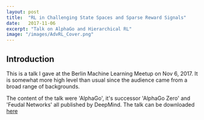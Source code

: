 ```yaml
---
layout: post
title:  "RL in Challenging State Spaces and Sparse Reward Signals"
date:   2017-11-06
excerpt: "Talk on AlphaGo and Hierarchical RL"
image: "/images/AdvRL_Cover.png"
---
```

<head>
<script type="text/x-mathjax-config"> MathJax.Hub.Config({ TeX: { equationNumbers: { autoNumber: "all" } } }); </script>
       <script type="text/x-mathjax-config">
         MathJax.Hub.Config({
           tex2jax: {
             inlineMath: [ ['$','$'], ["\\(","\\)"] ],
             displayMath: [['$$','$$']],
             processEscapes: true
           }
         });
       </script>
       <script src="https://cdn.mathjax.org/mathjax/latest/MathJax.js?config=TeX-AMS-MML_HTMLorMML" type="text/javascript"></script>
</head>

## Introduction

This is a talk I gave at the Berlin Machine Learning Meetup on Nov 6, 2017.
It is somewhat more high level than usual since the audience came from a broad range of backgrounds.

The content of the talk were 'AlphaGo', it's successor 'AlphaGo Zero' and 'Feudal Networks' all published by DeepMind.
The talk can be downloaded [here](data/BML-AdvRL.pdf)
